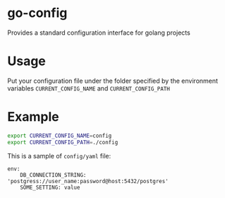 # go-config
Provides a standard configuration interface for golang projects

# Usage
Put your configuration file under the folder specified by the environment variables `CURRENT_CONFIG_NAME` and `CURRENT_CONFIG_PATH`

# Example
```sh
export CURRENT_CONFIG_NAME=config
export CURRENT_CONFIG_PATH=./config 
```

This is a sample of `config/yaml` file:
```
env:
    DB_CONNECTION_STRING: 'postgress://user_name:password@host:5432/postgres'
    SOME_SETTING: value
```